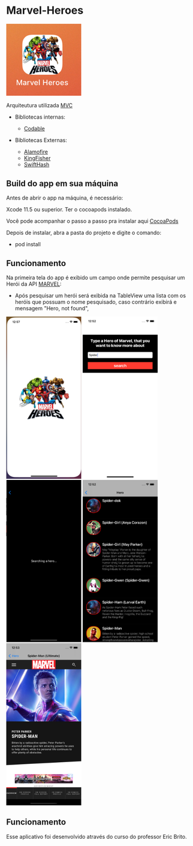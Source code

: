 # Marvel-Heroes
<img src="/Images/appIcon.jpg" alt="appIcon" width="200"/>  

Arquiteutura utilizada [MVC](https://www.devmedia.com.br/introducao-ao-padrao-mvc/29308)

- Bibliotecas internas:
  - [Codable](https://developer.apple.com/documentation/foundation/archives_and_serialization/encoding_and_decoding_custom_types)

- Bibliotecas Externas:
  - [Alamofire](https://github.com/Alamofire/Alamofire)
  - [KingFisher](https://github.com/onevcat/Kingfisher)
  - [SwiftHash](https://github.com/onmyway133/SwiftHash)

## Build do app em sua máquina
Antes de abrir o app na máquina, é necessário:

Xcode 11.5 ou superior. 
Ter o cocoapods instalado.

Você pode acompanhar o passo a passo pra instalar aqui [CocoaPods](https://cocoapods.org/)

Depois de instalar, abra a pasta do projeto e digite o comando:
- pod install


## Funcionamento
Na primeira tela do app é exibido um campo onde permite pesquisar um Herói da API [MARVEL](https://developer.marvel.com/):
- Após pesquisar um herói será exibida na TableView uma lista com os heróis que possuam o nome pesquisado, caso contrário exibirá e mensagem "Hero, not found", 

<img src="/Images/launchScreen.png" alt="launchScreen" width="200"/> <img src="/Images/searchScreen.png" alt="searchScreen" width="200"/>   <img src="/Images/loadingScreen.png" alt="loadingScreen" width="200"/> <img src="/Images/resultScreen.png" alt="resultScreen" width="200"/> <img src="/Images/heroDetails.png" alt="heroDetails" width="200"/>

## Funcionamento
Esse aplicativo foi desenvolvido através do curso do professor Eric Brito.
